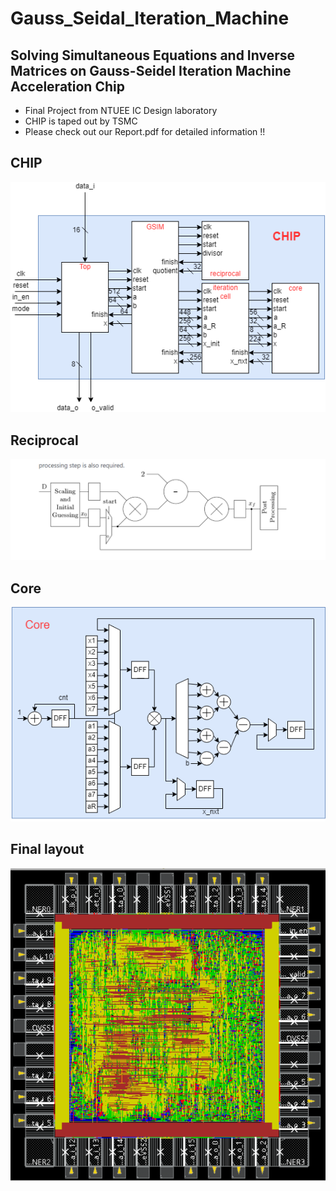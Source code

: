 # Gauss_Seidal_Iteration_Machine
## Solving Simultaneous Equations and Inverse Matrices on Gauss-Seidel Iteration Machine Acceleration Chip
* Final Project from NTUEE IC Design laboratory
* CHIP is taped out by TSMC
* Please check out our Report.pdf for detailed information !!
## CHIP
![](pic_CHIP.png)
## Reciprocal
![](pic_reciprocal.png)
## Core
![](pic_Core.png)
## Final layout
![](./05_APR_result/pic_APR.png)
